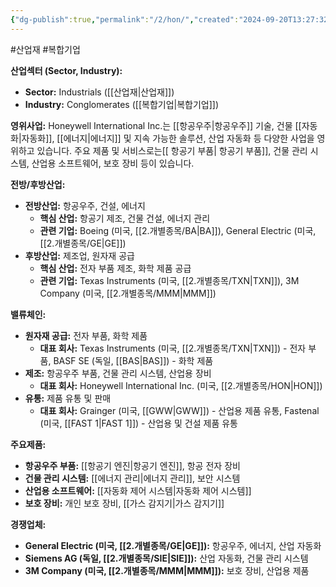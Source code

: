 ```yaml
---
{"dg-publish":true,"permalink":"/2/hon/","created":"2024-09-20T13:27:32.860+09:00","updated":"2025-07-17T18:53:21.787+09:00"}
---
```


#산업재 #복합기업

**산업섹터 (Sector, Industry):**

- **Sector:** Industrials ([[산업재\|산업재]])
- **Industry:** Conglomerates ([[복합기업\|복합기업]])

**영위사업:** Honeywell International Inc.는 [[항공우주\|항공우주]] 기술, 건물 [[자동화\|자동화]], [[에너지\|에너지]] 및 지속 가능한 솔루션, 산업 자동화 등 다양한 사업을 영위하고 있습니다. 주요 제품 및 서비스로는[[ 항공기 부품\| 항공기 부품]], 건물 관리 시스템, 산업용 소프트웨어, 보호 장비 등이 있습니다.

**전방/후방산업:**

- **전방산업:** 항공우주, 건설, 에너지
    - **핵심 산업:** 항공기 제조, 건물 건설, 에너지 관리
    - **관련 기업:** Boeing (미국, [[2.개별종목/BA\|BA]]), General Electric (미국, [[2.개별종목/GE\|GE]])
- **후방산업:** 제조업, 원자재 공급
    - **핵심 산업:** 전자 부품 제조, 화학 제품 공급
    - **관련 기업:** Texas Instruments (미국, [[2.개별종목/TXN\|TXN]]), 3M Company (미국, [[2.개별종목/MMM\|MMM]])

**밸류체인:**

- **원자재 공급:** 전자 부품, 화학 제품
    - **대표 회사:** Texas Instruments (미국, [[2.개별종목/TXN\|TXN]]) - 전자 부품, BASF SE (독일, [[BAS\|BAS]]) - 화학 제품
- **제조:** 항공우주 부품, 건물 관리 시스템, 산업용 장비
    - **대표 회사:** Honeywell International Inc. (미국, [[2.개별종목/HON\|HON]])
- **유통:** 제품 유통 및 판매
    - **대표 회사:** Grainger (미국, [[GWW\|GWW]]) - 산업용 제품 유통, Fastenal (미국, [[FAST 1\|FAST 1]]) - 산업용 및 건설 제품 유통

**주요제품:**

- **항공우주 부품:** [[항공기 엔진\|항공기 엔진]], 항공 전자 장비
- **건물 관리 시스템:** [[에너지 관리\|에너지 관리]], 보안 시스템
- **산업용 소프트웨어:** [[자동화 제어 시스템\|자동화 제어 시스템]]
- **보호 장비:** 개인 보호 장비, [[가스 감지기\|가스 감지기]]

**경쟁업체:**

- **General Electric (미국, [[2.개별종목/GE\|GE]]):** 항공우주, 에너지, 산업 자동화
- **Siemens AG (독일, [[2.개별종목/SIE\|SIE]]):** 산업 자동화, 건물 관리 시스템
- **3M Company (미국, [[2.개별종목/MMM\|MMM]]):** 보호 장비, 산업용 제품